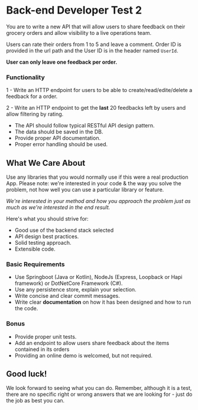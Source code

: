 # Back-end Developer Test 2

You are to write a new API that will allow users to share feedback on their grocery orders and allow visibility to a live operations team.

Users can rate their orders from 1 to 5 and leave a comment. Order ID is provided in the url path and the User ID is in the header named `UserId`.

**User can only leave one feedback per order.**

### Functionality

1 - Write an HTTP endpoint for users to be able to create/read/edite/delete a feedback for a order.

2 - Write an HTTP endpoint to get the **last** 20 feedbacks left by users and allow filtering by rating.

- The API should follow typical RESTful API design pattern.
- The data should be saved in the DB.
- Provide proper API documentation.
- Proper error handling should be used.

## What We Care About

Use any libraries that you would normally use if this were a real production App. Please note: we're interested in your code & the way you solve the problem, not how well you can use a particular library or feature.

_We're interested in your method and how you approach the problem just as much as we're interested in the end result._

Here's what you should strive for:

- Good use of the backend stack selected
- API design best practices.
- Solid testing approach.
- Extensible code.

### Basic Requirements

  - Use Springboot (Java or Kotlin), NodeJs (Express, Loopback or Hapi framework) or DotNetCore Framework (C#).
  - Use any persistence store, explain your selection.
  - Write concise and clear commit messages.
  - Write clear **documentation** on how it has been designed and how to run the code.

### Bonus

  - Provide proper unit tests.
  - Add an endpoint to allow users share feedback about the items contained in its orders
  - Providing an online demo is welcomed, but not required.

## Good luck!

We look forward to seeing what you can do. Remember, although it is a test, there are no specific right or wrong answers that we are looking for - just do the job as best you can.